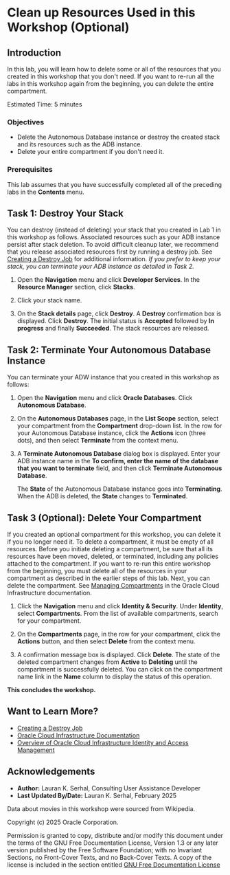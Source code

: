 # Clean up Resources Used in this Workshop (Optional)

## Introduction

In this lab, you will learn how to delete some or all of the resources that you created in this workshop that you don't need. If you want to re-run all the labs in this workshop again from the beginning, you can delete the entire compartment.

Estimated Time: 5 minutes

### Objectives

* Delete the Autonomous Database instance or destroy the created stack and its resources such as the ADB instance.
* Delete your entire compartment if you don't need it.

### Prerequisites
This lab assumes that you have successfully completed all of the preceding labs in the **Contents** menu.

## Task 1: Destroy Your Stack

You can destroy (instead of deleting) your stack that you created in Lab 1 in this workshop as follows. Associated resources such as your ADB instance persist after stack deletion. To avoid difficult cleanup later, we recommend that you release associated resources first by running a destroy job. See [Creating a Destroy Job](https://docs.oracle.com/en-us/iaas/Content/ResourceManager/Tasks/create-job-destroy.htm) for additional information. _If you prefer to keep your stack, you can terminate your ADB instance as detailed in Task 2._

1. Open the **Navigation** menu and click **Developer Services**. In the **Resource Manager** section, click **Stacks**.

2. Click your stack name.

3. On the **Stack details** page, click **Destroy**. A **Destroy** confirmation box is displayed. Click **Destroy**. The initial status is **Accepted** followed by **In progress** and finally **Succeeded**. The stack resources are released.

## Task 2: Terminate Your Autonomous Database Instance

You can terminate your ADW instance that you created in this workshop as follows:

1. Open the **Navigation** menu and click **Oracle Databases**. Click **Autonomous Database**.

2. On the **Autonomous Databases** page, in the **List Scope** section, select your compartment from the **Compartment** drop-down list. In the row for your Autonomous Database instance, click the **Actions** icon (three dots), and then select **Terminate** from the context menu.

3. A **Terminate Autonomous Database** dialog box is displayed. Enter your ADB instance name in the **To confirm, enter the name of the database that you want to terminate** field, and then click **Terminate Autonomous Database**.

    The **State** of the Autonomous Database instance goes into **Terminating**. When the ADB is deleted, the **State** changes to **Terminated**.

## Task 3 (Optional): Delete Your Compartment

If you created an optional compartment for this workshop, you can delete it if you no longer need it. To delete a compartment, it must be empty of all resources. Before you initiate deleting a compartment, be sure that all its resources have been moved, deleted, or terminated, including any policies attached to the compartment. If you want to re-run this entire workshop from the beginning, you must delete all of the resources in your compartment as described in the earlier steps of this lab. Next, you can delete the compartment. See [Managing Compartments](https://docs.oracle.com/en-us/iaas/Content/Identity/Tasks/managingcompartments.htm) in the Oracle Cloud Infrastructure documentation.

1. Click the **Navigation** menu and click **Identity & Security**. Under **Identity**, select **Compartments**. From the list of available compartments, search for your compartment.

2. On the **Compartments** page, in the row for your compartment, click the **Actions** button, and then select **Delete** from the context menu.

3. A confirmation message box is displayed. Click **Delete**. The state of the deleted compartment changes from **Active** to **Deleting** until the compartment is successfully deleted. You can click on the compartment name link in the **Name** column to display the status of this operation.

**This concludes the workshop.**

## Want to Learn More?

* [Creating a Destroy Job](https://docs.oracle.com/en-us/iaas/Content/ResourceManager/Tasks/create-job-destroy.htm)
* [Oracle Cloud Infrastructure Documentation](https://docs.cloud.oracle.com/en-us/iaas/Content/GSG/Concepts/baremetalintro.htm)
* [Overview of Oracle Cloud Infrastructure Identity and Access Management](https://docs.cloud.oracle.com/en-us/iaas/Content/Identity/Concepts/overview.htm)

## Acknowledgements

* **Author:** Lauran K. Serhal, Consulting User Assistance Developer
* **Last Updated By/Date:** Lauran K. Serhal, February 2025

Data about movies in this workshop were sourced from Wikipedia.

Copyright (c) 2025 Oracle Corporation.

Permission is granted to copy, distribute and/or modify this document under the terms of the GNU Free Documentation License, Version 1.3 or any later version published by the Free Software Foundation; with no Invariant Sections, no Front-Cover Texts, and no Back-Cover Texts. A copy of the license is included in the section entitled [GNU Free Documentation License](https://oracle-livelabs.github.io/adb/shared/adb-15-minutes/introduction/files/gnu-free-documentation-license.txt)

